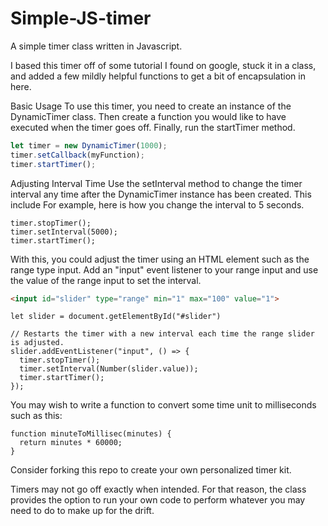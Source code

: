 # Simple-JS-timer
A simple timer class written in Javascript.

I based this timer off of some tutorial I found on google, stuck it in a class, and added a few mildly helpful functions to get a bit of encapsulation in here.

Basic Usage
To use this timer, you need to create an instance of the DynamicTimer class.
Then create a function you would like to have executed when the timer goes off.
Finally, run the startTimer method.
```js
let timer = new DynamicTimer(1000);
timer.setCallback(myFunction);
timer.startTimer();
```

Adjusting Interval Time
Use the setInterval method to change the timer interval any time after the DynamicTimer instance has been created.
This include 
For example, here is how you change the interval to 5 seconds.
```JS
timer.stopTimer();
timer.setInterval(5000);
timer.startTimer();
```
With this, you could adjust the timer using an HTML element such as the range type input.
Add an "input" event listener to your range input and use the value of the range input to set the interval.
```HTML
<input id="slider" type="range" min="1" max="100" value="1">
```
```JS
let slider = document.getElementById("#slider")

// Restarts the timer with a new interval each time the range slider is adjusted.
slider.addEventListener("input", () => {
  timer.stopTimer();
  timer.setInterval(Number(slider.value));
  timer.startTimer();
});
```

You may wish to write a function to convert some time unit to milliseconds such as this:
```JS
function minuteToMillisec(minutes) {
  return minutes * 60000;
}
```
Consider forking this repo to create your own personalized timer kit.

Timers may not go off exactly when intended. For that reason, the class provides the option to run your own code to perform
whatever you may need to do to make up for the drift.